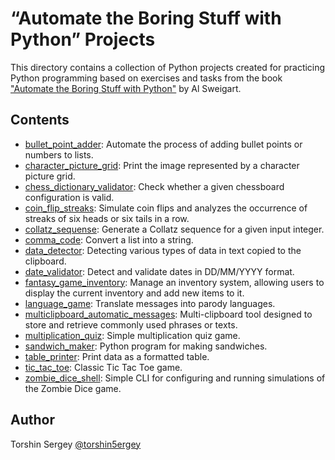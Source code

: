 # “Automate the Boring Stuff with Python” Projects

This directory contains a collection of Python projects created for practicing Python programming based on exercises and tasks from the book ["Automate the Boring Stuff with Python"](https://automatetheboringstuff.com/) by Al Sweigart.

## Contents

- [bullet_point_adder](./bullet_point_adder): Automate the process of adding bullet points or numbers to lists.
- [character_picture_grid](./character_picture_grid): Print the image represented by a character picture grid.
- [chess_dictionary_validator](./chess_dictionary_validator): Check whether a given chessboard configuration is valid.
- [coin_flip_streaks](./coin_flip_streaks): Simulate coin flips and analyzes the occurrence of streaks of six heads or six tails in a row.
- [collatz_sequense](./collatz_sequense): Generate a Collatz sequence for a given input integer.
- [comma_code](./comma_code): Convert a list into a string.
- [data_detector](./data_detector): Detecting various types of data in text copied to the clipboard.
- [date_validator](./date_validator): Detect and validate dates in DD/MM/YYYY format.
- [fantasy_game_inventory](./fantasy_game_inventory): Manage an inventory system, allowing users to display the current inventory and add new items to it.
- [language_game](./language_game): Translate messages into parody languages.
- [multiclipboard_automatic_messages](./multiclipboard_automatic_messages): Multi-clipboard tool designed to store and retrieve commonly used phrases or texts.
- [multiplication_quiz](./multiplication_quiz): Simple multiplication quiz game.
- [sandwich_maker](./sandwich_maker): Python program for making sandwiches.
- [table_printer](./table_printer): Print data as a formatted table.
- [tic_tac_toe](./tic_tac_toe): Classic Tic Tac Toe game.
- [zombie_dice_shell](./zombie_dice_shell): Simple CLI for configuring and running simulations of the Zombie Dice game.

## Author

Torshin Sergey [@torshin5ergey](https://github.com/torshin5ergey)